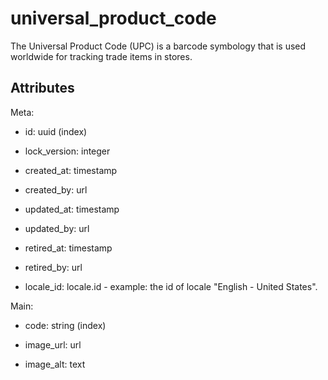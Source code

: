 # universal_product_code


The Universal Product Code (UPC) is a barcode symbology that is used worldwide for tracking trade items in stores.


## Attributes

Meta:

  * id: uuid (index)

  * lock_version: integer

  * created_at: timestamp

  * created_by: url

  * updated_at: timestamp

  * updated_by: url

  * retired_at: timestamp

  * retired_by: url

  * locale_id: locale.id - example: the id of locale "English - United States".

Main:

  * code: string (index)

  * image_url: url

  * image_alt: text


